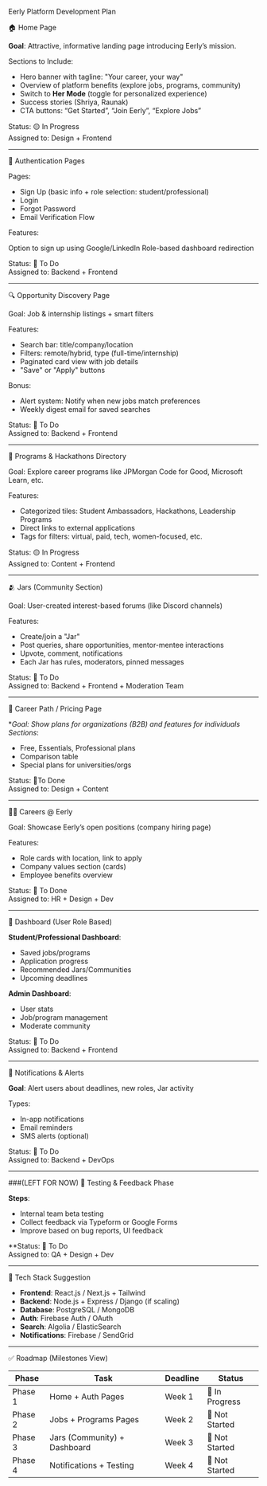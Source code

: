 Eerly Platform Development Plan 

🏠 Home Page

**Goal**: Attractive, informative landing page introducing Eerly’s mission.

Sections to Include:

* Hero banner with tagline: "Your career, your way"
* Overview of platform benefits (explore jobs, programs, community)
* Switch to **Her Mode** (toggle for personalized experience)
* Success stories (Shriya, Raunak)
* CTA buttons: “Get Started”, “Join Eerly”, “Explore Jobs”

Status: 🟡 In Progress<br>
Assigned to: Design + Frontend

---

👤 Authentication Pages

Pages:

* Sign Up (basic info + role selection: student/professional)
* Login
* Forgot Password
* Email Verification Flow

Features:

Option to sign up using Google/LinkedIn
Role-based dashboard redirection

Status: 🔴 To Do <br>
Assigned to: Backend + Frontend

---

🔍 Opportunity Discovery Page

Goal: Job & internship listings + smart filters

Features:

* Search bar: title/company/location
* Filters: remote/hybrid, type (full-time/internship)
* Paginated card view with job details
* "Save" or "Apply" buttons

Bonus:

* Alert system: Notify when new jobs match preferences
* Weekly digest email for saved searches

Status: 🔴 To Do<br>
Assigned to: Backend + Frontend

---

🎯 Programs & Hackathons Directory

Goal: Explore career programs like JPMorgan Code for Good, Microsoft Learn, etc.

Features:

* Categorized tiles: Student Ambassadors, Hackathons, Leadership Programs
* Direct links to external applications
* Tags for filters: virtual, paid, tech, women-focused, etc.

Status: 🟡 In Progress<br>
Assigned to: Content + Frontend

---

🫂 Jars (Community Section)

Goal: User-created interest-based forums (like Discord channels)

Features:

* Create/join a "Jar"
* Post queries, share opportunities, mentor-mentee interactions
* Upvote, comment, notifications
* Each Jar has rules, moderators, pinned messages

Status: 🔴 To Do<br>
Assigned to: Backend + Frontend + Moderation Team

---

💼 Career Path / Pricing Page

**Goal: Show plans for organizations (B2B) and features for individuals
*Sections**:

* Free, Essentials, Professional plans
* Comparison table
* Special plans for universities/orgs

Status: 🛑To Done<br>
Assigned to: Design + Content

---

 🧑‍💼 Careers @ Eerly

Goal: Showcase Eerly’s open positions (company hiring page)

Features:

* Role cards with location, link to apply
* Company values section (cards)
* Employee benefits overview

Status: 🛑 To Done<br>
Assigned to: HR + Design + Dev

---

 🧭 Dashboard (User Role Based)

**Student/Professional Dashboard**:

* Saved jobs/programs
* Application progress
* Recommended Jars/Communities
* Upcoming deadlines

**Admin Dashboard**:

* User stats
* Job/program management
* Moderate community

Status: 🔴 To Do<br>
Assigned to: Backend + Frontend

---

 📢 Notifications & Alerts

**Goal**: Alert users about deadlines, new roles, Jar activity

Types:

* In-app notifications
* Email reminders
* SMS alerts (optional)

Status: 🔴 To Do <br>
Assigned to: Backend + DevOps

---

###(LEFT FOR NOW) 🧪 Testing & Feedback Phase

**Steps**:

* Internal team beta testing
* Collect feedback via Typeform or Google Forms
* Improve based on bug reports, UI feedback

**Status: 🔴 To Do <br>
Assigned to: QA + Design + Dev

---

🧩 Tech Stack Suggestion

* **Frontend**: React.js / Next.js + Tailwind
* **Backend**: Node.js + Express / Django (if scaling)
* **Database**: PostgreSQL / MongoDB
* **Auth**: Firebase Auth / OAuth
* **Search**: Algolia / ElasticSearch
* **Notifications**: Firebase / SendGrid

---

✅ Roadmap (Milestones View)

| Phase   | Task                         | Deadline | Status         |
| ------- | ---------------------------- | -------- | -------------- |
| Phase 1 | Home + Auth Pages            | Week 1   | 🔄 In Progress |
| Phase 2 | Jobs + Programs Pages        | Week 2   | 🔴 Not Started |
| Phase 3 | Jars (Community) + Dashboard | Week 3   | 🔴 Not Started |
| Phase 4 | Notifications + Testing      | Week 4   | 🔴 Not Started |

